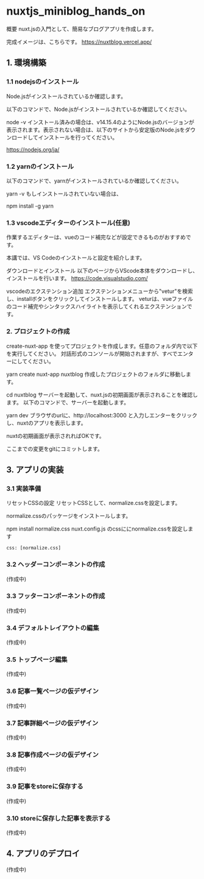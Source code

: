 # nuxtjs_miniblog_hands_on
概要
nuxt.jsの入門として、簡易なブログアプリを作成します。  

完成イメージは、こちらです。 https://nuxtblog.vercel.app/  

## 1. 環境構築
### 1.1 nodejsのインストール
Node.jsがインストールされているか確認します。  

以下のコマンドで、Node.jsがインストールされているか確認してください。  

node -v
インストール済みの場合は、v14.15.4のようにNode.jsのバージョンが表示されます。表示されない場合は、以下のサイトから安定版のNode.jsをダウンロードしてインストールを行ってください。  

https://nodejs.org/ja/  
  
### 1.2 yarnのインストール
以下のコマンドで、yarnがインストールされているか確認してください。  
  
yarn -v
もしインストールされていない場合は、  
  
npm install -g yarn
### 1.3 vscodeエディターのインストール(任意)
作業するエディターは、vueのコード補完などが設定できるものがおすすめです。  
  
本講では、VS Codeのインストールと設定を紹介します。  
  
ダウンロードとインストール
以下のページからVScode本体をダウンロードし、インストールを行います。 https://code.visualstudio.com/  
  
vscodeのエクステンション追加 エクステンションメニューから"vetur"を検索し、installボタンをクリックしてインストールします。 veturは、vueファイルのコード補完やシンタックスハイライトを表示してくれるエクステンションです。  
  
### 2. プロジェクトの作成
create-nuxt-app を使ってプロジェクトを作成します。任意のフォルダ内で以下を実行してください。 対話形式のコンソールが開始されますが、すべでエンターにしてください。  
  
yarn create nuxt-app nuxtblog
作成したプロジェクトのフォルダに移動します。  
  
cd nuxtblog
サーバーを起動して、nuxt.jsの初期画面が表示されることを確認します。 以下のコマンドで、サーバーを起動します。  

yarn dev
ブラウザのurlに、http://localhost:3000 と入力しエンターをクリックし、nuxtのアプリを表示します。  

nuxtの初期画面が表示されればOKです。  

ここまでの変更をgitにコミットします。  

## 3. アプリの実装
### 3.1 実装準備
リセットCSSの設定
リセットCSSとして、normalize.cssを設定します。  

normalize.cssのパッケージをインストールします。  

npm install normalize.css
nuxt.config.js のcssににnormalize.cssを設定します  

```
css: [normalize.css]  
```

### 3.2 ヘッダーコンポーネントの作成
(作成中)  

### 3.3 フッターコンポーネントの作成
(作成中)  

### 3.4 デフォルトレイアウトの編集
(作成中)  

### 3.5 トップページ編集
(作成中)  

### 3.6 記事一覧ページの仮デザイン
(作成中)  

### 3.7 記事詳細ページの仮デザイン
(作成中)  

### 3.8 記事作成ページの仮デザイン
(作成中)  

### 3.9 記事をstoreに保存する
(作成中)  

### 3.10 storeに保存した記事を表示する
(作成中)  

## 4. アプリのデプロイ
(作成中)  
